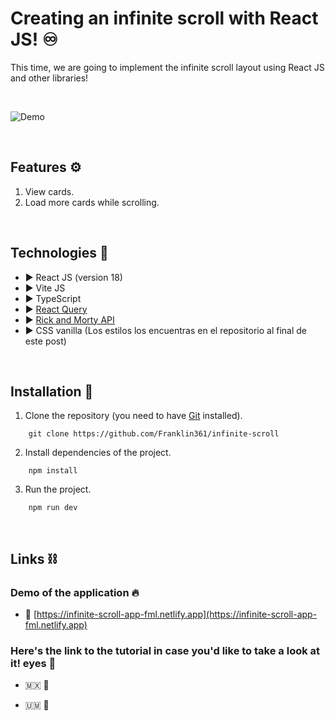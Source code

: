 # **Creating an infinite scroll with React JS! ♾️**

This time, we are going to implement the infinite scroll layout using React JS and other libraries!

&nbsp;


![Demo](https://res.cloudinary.com/dnxchppfm/image/upload/v1659655141/posts/infinite-scroll/edit-in-scroll_pi4rdd.gif)

&nbsp;

## **Features ⚙️**

1. View cards.
2. Load more cards while scrolling.

&nbsp;

## **Technologies 🧪**

- ▶️ React JS (version 18)
- ▶️ Vite JS
- ▶️ TypeScript
- ▶️ [React Query](https://tanstack.com/query/v4) 
- ▶️ [Rick and Morty API](https://rickandmortyapi.com/)
- ▶️ CSS vanilla (Los estilos los encuentras en el repositorio al final de este post) 

&nbsp;

## **Installation 🧰**

1. Clone the repository (you need to have [Git](https://git-scm.com) installed).

```shell
    git clone https://github.com/Franklin361/infinite-scroll
```

2.  Install dependencies of the project.

```shell
    npm install
```

3. Run the project.
```shell
    npm run dev
```

&nbsp;

## **Links ⛓️**

### Demo of the application 🔥
- 🔗 [https://infinite-scroll-app-fml.netlify.app](https://infinite-scroll-app-fml.netlify.app)

### Here's the link to the tutorial in case you'd like to take a look at it! eyes 👀

- 🇲🇽 🔗 

- 🇺🇲 🔗 
